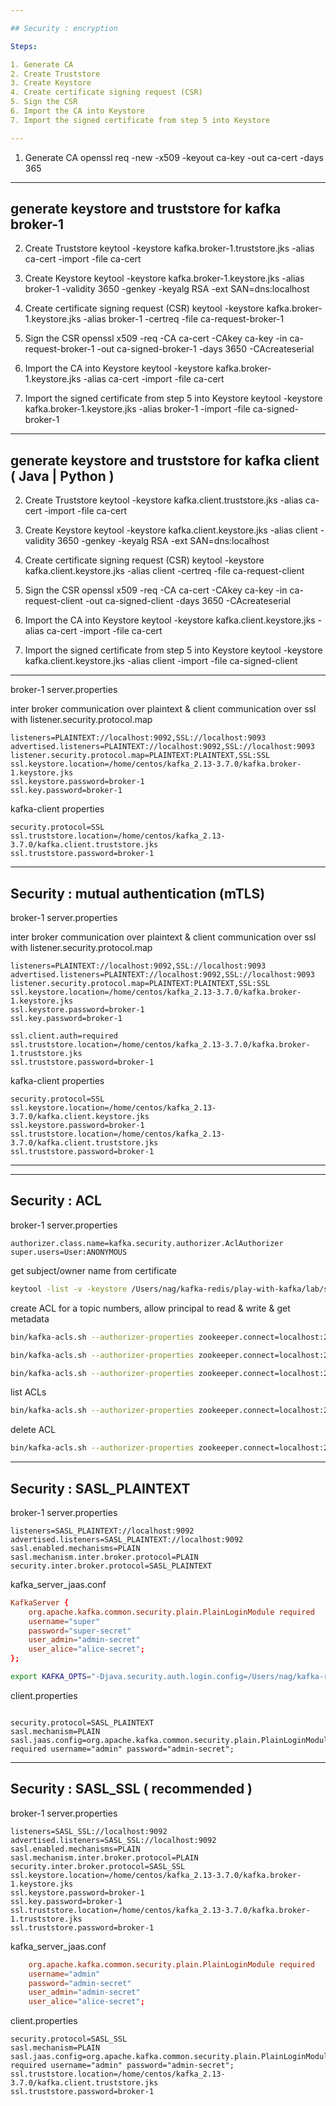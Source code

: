 ```yaml
---

## Security : encryption

Steps:

1. Generate CA
2. Create Truststore
3. Create Keystore
4. Create certificate signing request (CSR)
5. Sign the CSR
6. Import the CA into Keystore
7. Import the signed certificate from step 5 into Keystore

---
```


1. Generate CA
   openssl req -new -x509 -keyout ca-key -out ca-cert -days 365

---

## generate keystore and truststore for kafka broker-1

2. Create Truststore
   keytool -keystore kafka.broker-1.truststore.jks -alias ca-cert -import -file ca-cert

3. Create Keystore
   keytool -keystore kafka.broker-1.keystore.jks -alias broker-1 -validity 3650 -genkey -keyalg RSA -ext SAN=dns:localhost

4. Create certificate signing request (CSR)
   keytool -keystore kafka.broker-1.keystore.jks -alias broker-1 -certreq -file ca-request-broker-1

5. Sign the CSR
   openssl x509 -req -CA ca-cert -CAkey ca-key -in ca-request-broker-1 -out ca-signed-broker-1 -days 3650 -CAcreateserial

6. Import the CA into Keystore
   keytool -keystore kafka.broker-1.keystore.jks -alias ca-cert -import -file ca-cert

7. Import the signed certificate from step 5 into Keystore
   keytool -keystore kafka.broker-1.keystore.jks -alias broker-1 -import -file ca-signed-broker-1

---

## generate keystore and truststore for kafka client ( Java | Python )

2. Create Truststore
   keytool -keystore kafka.client.truststore.jks -alias ca-cert -import -file ca-cert

3. Create Keystore
   keytool -keystore kafka.client.keystore.jks -alias client -validity 3650 -genkey -keyalg RSA -ext SAN=dns:localhost

4. Create certificate signing request (CSR)
   keytool -keystore kafka.client.keystore.jks -alias client -certreq -file ca-request-client

5. Sign the CSR
   openssl x509 -req -CA ca-cert -CAkey ca-key -in ca-request-client -out ca-signed-client -days 3650 -CAcreateserial

6. Import the CA into Keystore
   keytool -keystore kafka.client.keystore.jks -alias ca-cert -import -file ca-cert

7. Import the signed certificate from step 5 into Keystore
   keytool -keystore kafka.client.keystore.jks -alias client -import -file ca-signed-client

---

broker-1 server.properties

inter broker communication over plaintext & client communication over ssl
with listener.security.protocol.map

```properties
listeners=PLAINTEXT://localhost:9092,SSL://localhost:9093
advertised.listeners=PLAINTEXT://localhost:9092,SSL://localhost:9093
listener.security.protocol.map=PLAINTEXT:PLAINTEXT,SSL:SSL
ssl.keystore.location=/home/centos/kafka_2.13-3.7.0/kafka.broker-1.keystore.jks
ssl.keystore.password=broker-1
ssl.key.password=broker-1
```

kafka-client properties

```properties
security.protocol=SSL
ssl.truststore.location=/home/centos/kafka_2.13-3.7.0/kafka.client.truststore.jks
ssl.truststore.password=broker-1
```

---

## Security : mutual authentication (mTLS)

broker-1 server.properties

inter broker communication over plaintext & client communication over ssl
with listener.security.protocol.map

```properties
listeners=PLAINTEXT://localhost:9092,SSL://localhost:9093
advertised.listeners=PLAINTEXT://localhost:9092,SSL://localhost:9093
listener.security.protocol.map=PLAINTEXT:PLAINTEXT,SSL:SSL
ssl.keystore.location=/home/centos/kafka_2.13-3.7.0/kafka.broker-1.keystore.jks
ssl.keystore.password=broker-1
ssl.key.password=broker-1

ssl.client.auth=required
ssl.truststore.location=/home/centos/kafka_2.13-3.7.0/kafka.broker-1.truststore.jks
ssl.truststore.password=broker-1

```

kafka-client properties

```properties
security.protocol=SSL
ssl.keystore.location=/home/centos/kafka_2.13-3.7.0/kafka.client.keystore.jks
ssl.keystore.password=broker-1
ssl.truststore.location=/home/centos/kafka_2.13-3.7.0/kafka.client.truststore.jks
ssl.truststore.password=broker-1
```

---

---

## Security : ACL

broker-1 server.properties

```properties
authorizer.class.name=kafka.security.authorizer.AclAuthorizer
super.users=User:ANONYMOUS
```

get subject/owner name from certificate

```bash
keytool -list -v -keystore /Users/nag/kafka-redis/play-with-kafka/lab/ssl/kafka.client.keystore.jks | grep "Owner"
```

create ACL for a topic numbers, allow principal to read & write & get metadata

```bash
bin/kafka-acls.sh --authorizer-properties zookeeper.connect=localhost:2181 --add --allow-principal User:CN=localhost,OU=tng,O=cloudlab,L=chennai,ST=TN,C=IN --operation Read --operation Write --operation Describe --topic numbers

bin/kafka-acls.sh --authorizer-properties zookeeper.connect=localhost:2181 --add --allow-principal User:CN=localhost,OU=tng,O=cloudlab,L=mumbai,ST=TN,C=IN --operation Read --operation Write --operation Describe --topic my-topic

bin/kafka-acls.sh --authorizer-properties zookeeper.connect=localhost:2181 --add --allow-principal User:CN=localhost,OU=foo,O=bar,L=baz,ST=TN,C=IN --operation Read --operation Write --operation Describe --topic topic2
```

list ACLs

```bash
bin/kafka-acls.sh --authorizer-properties zookeeper.connect=localhost:2181 --list
```

delete ACL

```bash
bin/kafka-acls.sh --authorizer-properties zookeeper.connect=localhost:2181 --remove --allow-principal User:CN=localhost,OU=tng,O=cloudlab,L=chennai,ST=TN,C=IN --operation Read --operation Write --operation Describe --topic topic1
```

---

## Security : SASL_PLAINTEXT

broker-1 server.properties

```properties
listeners=SASL_PLAINTEXT://localhost:9092
advertised.listeners=SASL_PLAINTEXT://localhost:9092
sasl.enabled.mechanisms=PLAIN
sasl.mechanism.inter.broker.protocol=PLAIN
security.inter.broker.protocol=SASL_PLAINTEXT
```

kafka_server_jaas.conf

```conf
KafkaServer {
    org.apache.kafka.common.security.plain.PlainLoginModule required
    username="super"
    password="super-secret"
    user_admin="admin-secret"
    user_alice="alice-secret";
};
```

```bash
export KAFKA_OPTS="-Djava.security.auth.login.config=/Users/nag/kafka-redis/play-with-kafka/lab/kafka_server_jaas.conf"
```

client.properties

```properties

security.protocol=SASL_PLAINTEXT
sasl.mechanism=PLAIN
sasl.jaas.config=org.apache.kafka.common.security.plain.PlainLoginModule required username="admin" password="admin-secret";
```

---

## Security : SASL_SSL ( recommended )

broker-1 server.properties

```properties
listeners=SASL_SSL://localhost:9092
advertised.listeners=SASL_SSL://localhost:9092
sasl.enabled.mechanisms=PLAIN
sasl.mechanism.inter.broker.protocol=PLAIN
security.inter.broker.protocol=SASL_SSL
ssl.keystore.location=/home/centos/kafka_2.13-3.7.0/kafka.broker-1.keystore.jks
ssl.keystore.password=broker-1
ssl.key.password=broker-1
ssl.truststore.location=/home/centos/kafka_2.13-3.7.0/kafka.broker-1.truststore.jks
ssl.truststore.password=broker-1
```

kafka_server_jaas.conf

```conf
    org.apache.kafka.common.security.plain.PlainLoginModule required
    username="admin"
    password="admin-secret"
    user_admin="admin-secret"
    user_alice="alice-secret";
```

client.properties

```properties
security.protocol=SASL_SSL
sasl.mechanism=PLAIN
sasl.jaas.config=org.apache.kafka.common.security.plain.PlainLoginModule required username="admin" password="admin-secret";
ssl.truststore.location=/home/centos/kafka_2.13-3.7.0/kafka.client.truststore.jks
ssl.truststore.password=broker-1
```
